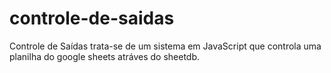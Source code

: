 # controle-de-saidas
Controle de Saídas trata-se de um sistema em JavaScript que controla uma planilha do google sheets atráves do sheetdb.

